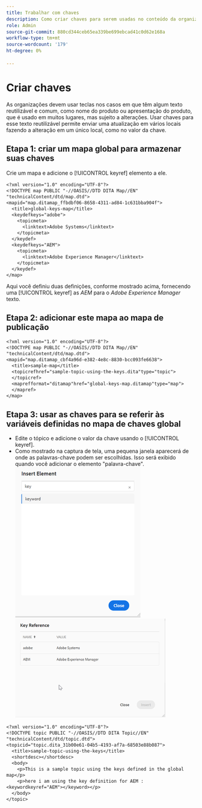 ```yaml
---
title: Trabalhar com chaves
description: Como criar chaves para serem usadas no conteúdo da organização
role: Admin
source-git-commit: 880cd344ceb65ea339be699ebcad41c0d62e168a
workflow-type: tm+mt
source-wordcount: '179'
ht-degree: 0%

---
```


# Criar chaves

As organizações devem usar teclas nos casos em que têm algum texto reutilizável e comum, como nome do produto ou apresentação do produto, que é usado em muitos lugares, mas sujeito a alterações. Usar chaves para esse texto reutilizável permite enviar uma atualização em vários locais fazendo a alteração em um único local, como no valor da chave.

## Etapa 1: criar um mapa global para armazenar suas chaves

Crie um mapa e adicione o [!UICONTROL keyref] elemento a ele.

```
<?xml version="1.0" encoding="UTF-8"?>
<!DOCTYPE map PUBLIC "-//OASIS//DTD DITA Map//EN" "technicalContent/dtd/map.dtd">
<mapid="map.ditamap_ffbdbf06-8658-4311-ad84-1c631bba904f">
  <title>global-keys-map</title>
  <keydefkeys="adobe">
    <topicmeta>
      <linktext>Adobe Systems</linktext>
    </topicmeta>
  </keydef>
  <keydefkeys="AEM">
    <topicmeta>
      <linktext>Adobe Experience Manager</linktext>
    </topicmeta>
  </keydef>
</map>
```

Aqui você definiu duas definições, conforme mostrado acima, fornecendo uma [!UICONTROL keyref] as _AEM_ para o _Adobe Experience Manager_ texto.

## Etapa 2: adicionar este mapa ao mapa de publicação

```
<?xml version="1.0" encoding="UTF-8"?>
<!DOCTYPE map PUBLIC "-//OASIS//DTD DITA Map//EN" "technicalContent/dtd/map.dtd">
<mapid="map.ditamap_cbf4a96d-e382-4e8c-8830-bcc093fe6638">
  <title>sample-map</title>
  <topicrefhref="sample-topic-using-the-keys.dita"type="topic">
  </topicref>
  <maprefformat="ditamap"href="global-keys-map.ditamap"type="map">
  </mapref>
</map>
```

## Etapa 3: usar as chaves para se referir às variáveis definidas no mapa de chaves global

+ Edite o tópico e adicione o valor da chave usando o [!UICONTROL keyref].
+ Como mostrado na captura de tela, uma pequena janela aparecerá de onde as palavras-chave podem ser escolhidas. Isso será exibido quando você adicionar o elemento &quot;palavra-chave&quot;.
  ![Inserir elemento](assets/insert_element.png)
  ![Ref Chave](assets/key_ref.png)

```
<?xml version="1.0" encoding="UTF-8"?>
<!DOCTYPE topic PUBLIC "-//OASIS//DTD DITA Topic//EN" "technicalContent/dtd/topic.dtd">
<topicid="topic.dita_31b00e61-04b5-4193-af7a-68503e88b087">
  <title>sample-topic-using-the-keys</title>
  <shortdesc></shortdesc>
  <body>
    <p>This is a sample topic using the keys defined in the global map</p>
    <p>here i am using the key definition for AEM :<keywordkeyref="AEM"></keyword></p>
  </body>
</topic>
```
